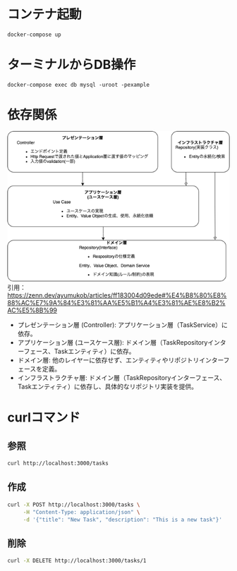 # コンテナ起動

```
docker-compose up
```

# ターミナルからDB操作

```
docker-compose exec db mysql -uroot -pexample
```

# 依存関係

![alt text](image.png)
引用：https://zenn.dev/ayumukob/articles/ff183004d09ede#%E4%B8%80%E8%88%AC%E7%9A%84%E3%81%AA%E5%B1%A4%E3%81%AE%E8%B2%AC%E5%8B%99


- プレゼンテーション層 (Controller): アプリケーション層（TaskService）に依存。
- アプリケーション層 (ユースケース層): ドメイン層（TaskRepositoryインターフェース、Taskエンティティ）に依存。
- ドメイン層: 他のレイヤーに依存せず、エンティティやリポジトリインターフェースを定義。
- インフラストラクチャ層: ドメイン層（TaskRepositoryインターフェース、Taskエンティティ）に依存し、具体的なリポジトリ実装を提供。

# curlコマンド

## 参照

```sh
curl http://localhost:3000/tasks
```

## 作成

```sh
curl -X POST http://localhost:3000/tasks \
     -H "Content-Type: application/json" \
     -d '{"title": "New Task", "description": "This is a new task"}'
```

## 削除

```sh
curl -X DELETE http://localhost:3000/tasks/1
```
